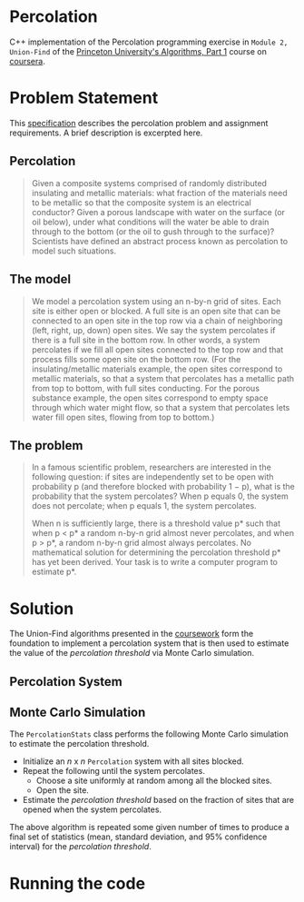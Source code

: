 # Percolation

C++ implementation of the Percolation programming exercise in `Module 2, Union-Find` of the [Princeton University's Algorithms, Part 1](https://www.coursera.org/learn/algorithms-part1) course on [coursera](https://www.coursera.org/).

# Problem Statement

This [specification](https://coursera.cs.princeton.edu/algs4/assignments/percolation/specification.php) describes the percolation problem and assignment requirements. A brief description is excerpted here.

## Percolation

> Given a composite systems comprised of randomly distributed insulating and metallic materials: what fraction of the materials need to be metallic so that the composite system is an electrical conductor? Given a porous landscape with water on the surface (or oil below), under what conditions will the water be able to drain through to the bottom (or the oil to gush through to the surface)? Scientists have defined an abstract process known as percolation to model such situations.

## The model

> We model a percolation system using an n-by-n grid of sites. Each site is either open or blocked. A full site is an open site that can be connected to an open site in the top row via a chain of neighboring (left, right, up, down) open sites. We say the system percolates if there is a full site in the bottom row. In other words, a system percolates if we fill all open sites connected to the top row and that process fills some open site on the bottom row. (For the insulating/metallic materials example, the open sites correspond to metallic materials, so that a system that percolates has a metallic path from top to bottom, with full sites conducting. For the porous substance example, the open sites correspond to empty space through which water might flow, so that a system that percolates lets water fill open sites, flowing from top to bottom.)

## The problem

> In a famous scientific problem, researchers are interested in the following question: if sites are independently set to be open with probability p (and therefore blocked with probability 1 − p), what is the probability that the system percolates? When p equals 0, the system does not percolate; when p equals 1, the system percolates.
>
> When n is sufficiently large, there is a threshold value p* such that when p < p* a random n-by-n grid almost never percolates, and when p > p*, a random n-by-n grid almost always percolates. No mathematical solution for determining the percolation threshold p* has yet been derived. Your task is to write a computer program to estimate p*.

# Solution

The Union-Find algorithms presented in the [coursework](https://www.coursera.org/learn/algorithms-part1) form the foundation to implement a percolation system that is then used to estimate the value of the *percolation threshold* via Monte Carlo simulation.

## Percolation System

## Monte Carlo Simulation

The `PercolationStats` class performs the following Monte Carlo simulation to estimate the percolation threshold.

- Initialize an *n* x *n* `Percolation` system with all sites blocked.
- Repeat the following until the system percolates.
    - Choose a site uniformly at random among all the blocked sites.
    - Open the site.
- Estimate the *percolation threshold* based on the fraction of sites that are opened when the system percolates.

The above algorithm is repeated some given number of times to produce a final set of statistics (mean, standard deviation, and 95% confidence interval) for the *percolation threshold*.

# Running the code

